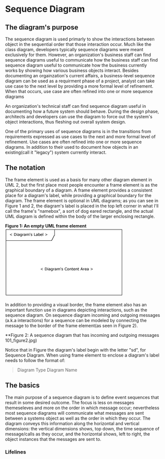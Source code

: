 # Sequence Diagram

## The diagram's purpose
The sequence diagram is used primarly to show the interactions between object in the sequential order that those interaction occur. Much like the class diagram, developers typically sequence diagrams were meant exclusively for them. However, an organization's business staff can find sequence diagrams useful to communicate how the business staff can find sequence diagram useful to communicate how the business currently works by showing how various business objects interact. Besides documenting an orgainzation's current affairs, a business-level sequence diagram can be used as a requirment phase of a project, analyst can take use case to the next level by providing a more formal level of refinement. When that occurs, use case are often refined into one or more sequence diagrams

An organization's technical staff can find sequence diagram useful in documenting how a future system should behave. During the design phase, architects and developers can use the diagram to force out the system's object interactions, thus fleshing out overall system design.

One of the primary uses of sequence diagrams is in the transitions from requirements expressed as use cases to the next and more formal level of refinement. Use cases are often refined into one or more sequence diagrams. In addition to their used to document how objects in an existing(call it "legacy") system currently interact. 

## The notation
The frame element is used as a basis for many other diagram element in UML 2, but the first place most people encounter a frame element is as the graphical boundary of a diagram. A frame element provides a consistent place for a diagram's label, while providing a graphical boundary for the diagram. The frame element is optional in UML diagrams; as you can see in Figure 1 and 2, the diagram's label is placed in the top left corner in what I'll call the frame's "namebox", a sort of dog eared rectangle, and the actual UML diagram is defined within the body of the larger enclosing rectangle.

**Figure 1: An empty UML frame element**
![An empty UML frame element](assets/3101_figure1.jpg)

In addition to providing a visual border, the frame element also has an important function use in diagrams depicting interactions, such as the sequence diagram. On sequence diagram incoming and outgoing messages (a.k.a interactions) for a sequence can be modeled by connecting the message to the border of the frame element(as seen in Figure 2).

**Figure 2: A sequence diagram that has incoming and outgoing messages
101_figure2.jpg)

Notice that in Figure the diagram's label begin with the letter "sd", for Sequence Diagram. When using frame element to enclose a diagram's label needs to follow the format of:
> Diagram Type Diagram Name

## The basics
The main purpose of a sequence diagram is to define event sequences that result in some desired outcome. The focus is less on messages themeseleves and more on the order in which message occur; nevertheless most sequence diagrams will communicate what messages are sent between a systems object as well as the order in which they occur. The diagram conveys this information along the horizontal and vertical dimensions: the vertical dimensions shows, top down, the time sequence of message/calls as they occur, and the horizontal shows, left to right, the object instances that the messages are sent to.

### Lifelines
